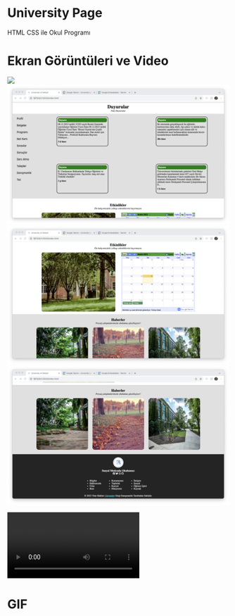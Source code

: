 # University Page
HTML CSS ile Okul Programı

# Ekran Görüntüleri ve Video

![](/images/uni1.png)
![](/images/uni2.png)
![](/images/uni3.png)
![](/images/uni4.png)

![](/images/university.mp4)

# GIF 